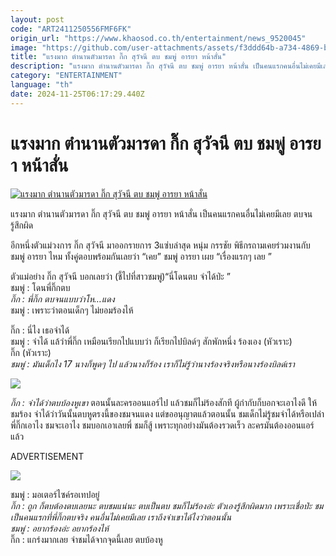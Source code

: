 ```yaml
---
layout: post
code: "ART2411250556FMF6FK"
origin_url: "https://www.khaosod.co.th/entertainment/news_9520045"
image: "https://github.com/user-attachments/assets/f3ddd64b-a734-4869-be3c-106a67f69d4b"
title: "แรงมาก ตำนานตัวมารดา กิ๊ก สุวัจนี ตบ ชมพู่ อารยา หน้าสั่น"
description: "แรงมาก ตำนานตัวมารดา กิ๊ก สุวัจนี ตบ ชมพู่ อารยา หน้าสั่น เป็นคนแรกคนอื่นไม่เคยมีเลย ตบจนรู้สึกผิด อีกหนึ่งตัวแม่วงการ กิ๊ก สุวัจนี มาออกรายการ 3แซ่บ"
category: "ENTERTAINMENT"
language: "th"
date: 2024-11-25T06:17:29.440Z
---
```


# แรงมาก ตำนานตัวมารดา กิ๊ก สุวัจนี ตบ ชมพู่ อารยา หน้าสั่น

[![แรงมาก ตำนานตัวมารดา กิ๊ก สุวัจนี ตบ ชมพู่ อารยา หน้าสั่น](https://www.khaosod.co.th/wpapp/uploads/2024/11/kikchom3zab2511679998.jpg "แรงมาก ตำนานตัวมารดา กิ๊ก สุวัจนี ตบ ชมพู่ อารยา หน้าสั่น")](https://www.khaosod.co.th/wpapp/uploads/2024/11/kikchom3zab2511679998.jpg)

แรงมาก ตำนานตัวมารดา กิ๊ก สุวัจนี ตบ ชมพู่ อารยา หน้าสั่น เป็นคนแรกคนอื่นไม่เคยมีเลย ตบจนรู้สึกผิด

อีกหนึ่งตัวแม่วงการ กิ๊ก สุวัจนี มาออกรายการ 3แซ่บล่าสุด หนุ่ม กรรชัย พิธีกรถามเคยร่วมงานกับ ชมพู่ อารยา ไหม ทั้งคู่ตอบพร้อมกันเลยว่า “เคย” ชมพู่ อารยา เผย “เรื่องแรกๆ เลย ”

ตัวแม่อย่าง กิ๊ก สุวัจนี บอกเลยว่า (ชี้ไปที่สาวชมพู่)“นี่โดนตบ จำได้ป่ะ ”  
ชมพู่ : โดนพี่กิ๊กตบ  
_กิ๊ก : พี่กิ๊ก ตบจนแบบว่าโห…แดง_  
ชมพู่ : เพราะว่าตอนเด็กๆ ไม่ยอมร้องไห้

กิ๊ก : นี่ไง เธอจำได้  
ชมพู่ : จำได้ แล้วำพี่กิ๊ก เหมือนเรียกไปแบบว่า ก็เรียกไปบิลด์ๆ สักพักหนึ่ง ร้องเอง (หัวเราะ)  
กิ๊ก (หัวเราะ)  
_ชมพู่ :_ _มันเด็กไง 17 นางก็พูดๆ ไป แล้วนางก็ร้อง เราก็ไม่รู้ว่านางร้องจริงหรือนางร้องบิลด์เรา_

[![](https://www.khaosod.co.th/wpapp/uploads/2024/11/kikchom3zab25116711.jpg)](https://www.khaosod.co.th/wpapp/uploads/2024/11/kikchom3zab25116711.jpg)

_กิ๊ก : จำได้ว่าตบบ้องหูเขา_ ตอนนั้นละครออนแอร์ไป แล้วชมก็ไม่ร้องสักที ผู้กำกับก็บอกจะเอาไงดี ให้ชมร้อง จำได้ว่าวันนั้นตบหูตรงนี้ของชมจนแดง แต่ขออนุญาตแล้วตอนนั้น ชมเด็กไม่รู้ชมจำได้หรือเปล่า พี่กิ๊กเอาไง ชมจะเอาไง ชมบอกเอาเลยพี่ ชมก็สู้ เพราะทุกอย่างมันต้องรวดเร็ว ละครมันต้องออนแอร์แล้ว

ADVERTISEMENT

[![](https://www.khaosod.co.th/wpapp/uploads/2024/11/kikchom3zab25116712.jpg)](https://www.khaosod.co.th/wpapp/uploads/2024/11/kikchom3zab25116712.jpg)

ชมพู่ : มอเตอร์ไซค์รอเทปอยู่  
_กิ๊ก :_ _ถูก ก็ตบต้องตบเลยนะ ตบชมแน่นะ ตบเป็นตบ ชมก็ไม่ร้องอ่ะ ตัวเองรู้สึกผิดมาก เพราะเชื่อป่ะ ชม เป็นคนแรกที่พี่กิ๊กตบจริง คนอื่นไม่เคยมีเลย เราถึงจำเขาได้ไงว่าตอนนั้น_  
_ชมพู่ : อยากร้องอ่ะ อยากร้องไห้_  
กิ๊ก : แกร่งมากเลย จำชมได้จากจุดนี้เลย ตบบ้องหู